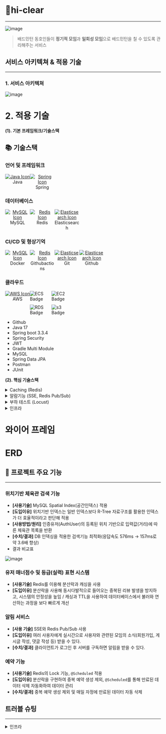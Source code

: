 # 🏸hi-clear

-------------------
![image](https://github.com/user-attachments/assets/4938b0b0-1197-4f3c-b746-7e141c1ae030)

> 배드민턴 동호인들이 **정기적 모임**과 **일회성 모임**으로 배드민턴을 칠 수 있도록 관리해주는 서비스


## 서비스 아키텍쳐 & 적용 기술

-----------------------
### 1. 서비스 아키텍쳐

![image](https://github.com/user-attachments/assets/82395ad8-024e-4754-b0e7-a2c43cbab441)

# 2. 적용 기술

**(1). 기본 프레임워크/기술스택**

<div align=left><h2>📚 기술스택</h2></div>

<div><h3>언어 및 프레임워크</h3>
 <div style="display: grid; grid-template-columns: repeat(3, 80px); gap: 0px;">
  <!-- Java -->
  <div style="text-align: center;">
    <a href="https://skillicons.dev">
      <img src="https://skillicons.dev/icons?i=java&theme=light" alt="Java Icon" />
    </a>
    <div>Java</div>
  </div>

  <!-- Spring -->
  <div style="text-align: center;">
    <a href="https://skillicons.dev">
      <img src="https://skillicons.dev/icons?i=spring&theme=light" alt="Spring Icon" />
    </a>
    <div>Spring</div>
  </div>
</div>

<div><h3>데이터베이스</h3>
 <div style="display: grid; grid-template-columns: repeat(3, 80px); gap: 0px;">
  <!-- MySQL -->
  <div style="text-align: center;">
    <a href="https://skillicons.dev">
      <img src="https://skillicons.dev/icons?i=mysql&theme=light" alt="MySQL Icon" />
    </a>
    <div>MySQL</div>
  </div>

  <!-- Redis -->
  <div style="text-align: center;">
    <a href="https://skillicons.dev">
      <img src="https://skillicons.dev/icons?i=redis&theme=light" alt="Redis Icon" />
    </a>
    <div>Redis</div>
  </div>

  <!-- Elasticsearch -->
  <div style="text-align: center;">
    <a href="https://skillicons.dev">
      <img src="https://skillicons.dev/icons?i=elasticsearch&theme=light" alt="Elasticsearch Icon" />
    </a>
    <div>Elasticsearch</div>
  </div>
</div>


<div><h3>CI/CD 및 형상기억</h3>
 <div style="display: grid; grid-template-columns: repeat(4, 80px); gap: 0px;">
  <!-- Docker -->
  <div style="text-align: center;">
    <a href="https://skillicons.dev">
      <img src="https://skillicons.dev/icons?i=docker&theme=light" alt="MySQL Icon" />
    </a>
    <div>Docker</div>
  </div>

  <!-- Githubactions -->
  <div style="text-align: center;">
    <a href="https://skillicons.dev">
      <img src="https://skillicons.dev/icons?i=githubactions&theme=light" alt="Redis Icon" />
    </a>
    <div>Githubactions</div>
  </div>

  <!-- Git -->
  <div style="text-align: center;">
    <a href="https://skillicons.dev">
      <img src="https://skillicons.dev/icons?i=git&theme=light" alt="Elasticsearch Icon" />
    </a>
    <div>Git</div>
  </div>

  <!-- Github -->
  <div style="text-align: center;">
    <a href="https://skillicons.dev">
      <img src="https://skillicons.dev/icons?i=github&theme=light" alt="Elasticsearch Icon" />
    </a>
    <div>Github</div>
  </div>
</div>

<div>
  <h3>클라우드</h3>
  <div style="display: grid; grid-template-columns: repeat(2, 80px); gap: 0px;">
    <!-- AWS Icon -->
    <div style="text-align: center;">
      <a href="https://skillicons.dev">
        <img src="https://skillicons.dev/icons?i=aws&theme=light" alt="AWS Icon" />
      </a>
      <div>AWS</div>
    </div>
    <div style="display: grid; grid-template-columns: repeat(2, 60px); gap: 10px;">
      <img src="https://img.shields.io/badge/ecs-FF9900?style=for-the-badge&logo=amazon ecs&logoColor=white" alt="ECS Badge">
      <img src="https://img.shields.io/badge/ec2-FF9900?style=for-the-badge&logo=amazon ec2&logoColor=white" alt="EC2 Badge">
      <img src="https://img.shields.io/badge/rds-527FFF?style=for-the-badge&logo=amazon rds&logoColor=white" alt="RDS Badge">
      <img src="https://img.shields.io/badge/s3-569A31?style=for-the-badge&logo=amazon s3&logoColor=white" alt="s3 Badge">
    </div>
  </div>
</div>




- Github
- Java 17
- Spring boot 3.3.4
- Spring Security
- JWT
- Gradle Multi Module
- MySQL
- Spring Data JPA
- Postman
- JUnit

**(2). 핵심 기술스택**

<details>
  <summary>Caching (Redis)</summary>

- Redis는 메모리 기반의 저장소로, 디스크 기반의 DB보다 훨씬 빠른 속도로 로직을 처리하여 데이터의 읽기/쓰기가 빠르기 때문에 Redis를 채택
- 단순한 키값 저장에 집중하고 있는 다른 방법들에 반해 Redis는 다양한 리스트, 세트, 해시 등을 지원하여 대규모 시스템이도 쉽게 확장이 가능하여 Redis를 선택

</details>

<details>
  <summary>알람기능 (SSE, Redis Pub/Sub)</summary>

- SSE
    - 서버의 이벤트를 클라이언트로 보내는 방법으로 Polling, Long-Polling, WebSocket, SSE(Server-Sent-Event) 있습니다.
    - Poliing과 Long-Polling은 클라이언트가 매 번 요청을 하여 서버의 이벤트를 받는 방법이라 자주 요청하게되면 그만큼 서버에 부담이 됩니다.
    - WebSocket은 양방향 통신이라는 장점이 있지만 알림 서비스에서는 꼭 양방향일 필요가 없으며 서버와 클라이언트가 지속적으로 유지하는데 비용이 생기므로 부적절했습니다
    - 하지만 SSE는 HTTP 기반이라는 점이 편리합니다. 구독이라는 시스템으로 한번 요청한 이후로는 서버로부터 단방향, 실시간으로 이벤트를 받을 수 있어 알림 서비스에 최적이라 생각하여 SSE를 채택했습니다.
- Redis Pub/Sub
    - Kafka, RabbitMQ에 비해 설정 및 구현이 간단하여 초기 진입 장벽이 낮아 빠르게 구현할 수 있다는 장점이 있습니다.
    - 여러 서버를 사용할 시 알림 데이터를 Redis에 메시지를 발행함으로써 서버 간의 동기화 문제를 해결할 수 있었습니다.
</details>

<details>
<summary>부하 테스트 (Locust)</summary>

- JMeter보다 복잡한 시나리오 구현을 유연하게 실행할 수 있고 Gatling의 무료버전 보다 더 많은 테스팅 기술을 제공하여 선정
</details>

<details>
<summary>인프라</summary>

- 비교적 소규모 프로젝트인 것과 **AWS**와 Github을 메인으로 프로젝트를 구축하는 것을 고려하여 CI/CD로는 **Github Actions**, 서비스 아키텍처 관련 튤은 모두 AWS에서 선택하였다.
    <details>
        <summary>[Service Architecture 고려사항]</summary>

    - **Amazon ECR vs Docker Hub**

        - **Amazon ECR**
            - **장점**: AWS IAM과 통합되어 AWS 내 보안 관리가 간편하며, 리포지토리 정책을 통해 이미지 접근을 제어할 수 있음. AWS 서비스와의 연동이 쉬움.
            - **단점**: AWS에 종속적이며, AWS 외 다른 환경에서의 사용이 제한적일 수 있음.
        - **Docker Hub**
            - **장점**: 특정 클라우드 제공자에 종속되지 않고, 멀티 클라우드 및 온프레미스 환경에서 유연하게 사용 가능. Docker 계정으로 다양한 CI/CD 도구와 잘 호환됨 (예: CircleCI, TravisCI).
            - **단점**: 별도의 Docker 유저 인증이 필요하며, 무료 플랜은 제한된 private저장소 및 요청 제한이 있어 비용이 추가될 수 있음.
        - **ECS** **vs.** **Kubernetes**
            - **ECS**: AWS에 최적화되어 설정과 관리가 비교적 쉬움. AWS 내 서비스와 통합이 좋고 트래픽양에 따른 자동 확장 지원.
            - **Kubernetes**: 클라우드(AWS)와 독립적이고 확장성이 좋고, 다양한 환경에서 일관된 컨테이너 관리를 제공. 초기 설정과 관리가 복잡할 수 있음.
        - **Elastic Load Balancing Algorithm: Round Robin 알고리즘**
            - 서버간의 성능이 유사하고 처리하는 작업들이 간단하므로 **순서대로 돌아가며 작업**을 나누어주는 라운드로빈 알고리즘 적용.
      </details>

      <details>
          <summary>[CI/CD 고려사항]</summary>

        - Jenkins의 고려점
            - 온프레미스 환경에서 민감한 데이터를 처리해야 하는 경우.
            - 복잡한 CI/CD 워크플로와 다양한 외부 도구 통합이 필요한 경우.
        - GitHub Actions 고려점
            - GitHub를 주요 코드 저장소로 사용하며, CI/CD 설정을 간단히 하고 싶은 경우.
            - 클라우드 기반 워크플로를 선호하며, 별도의 서버 유지보수를 원하지 않는 경우.
   </details>
</details>

# 와이어 프레임

# ERD



## 🎯 프로젝트 주요 기능

-----------------------

### 위치기반 체육관 검색 기능

- **[사용기술]** MySQL Spatial Index(공간인덱스) 적용
- **[도입이유]** 위치기반 인덱스는 일반 인덱스보다 R-Tree 자료구조를 활용한 인덱스가 더 효율적이라고 판단해 적용
- **[사용방법/원리]** 인증유저(AuthUser)의 등록된 위치 기반으로 입력값(거리)에 따른 체육관 목록을 반환
- **[수치/결과]** DB 인덱싱을 적용한 검색기능 최적화(응답속도 576ms → 157ms로 약 3.6배 향상)
- 결과 비교표

![image](https://github.com/user-attachments/assets/95f67cae-d57e-4196-a057-aa8c89a34f3e)

### 유저 매너점수 및 등급(실력) 표현 시스템

- **[사용기술]** Redis를 이용해 분산락과 캐싱을 사용
- **[도입이유]** 분산락을 사용해 동시다발적으로 들어오는 중복된 리뷰 발생을 방지하고, 시스템의 안정성을 높임 / 캐싱과 TTL을 사용하여 데이터베이스에서 불러와 연산하는 과정을 보다 빠르게 개선

### 알림 서비스

- **[사용 기술]** SSE와 Redis Pub/Sub 사용
- **[도입이유]** 여러 사용자에게 실시간으로 사용자와 관련된 모임의 소식(회원가입, 게시글 작성, 댓글 작성 등) 받을 수 있다.
- **[수치/결과]** 클라이언트가  로그인 후 서버를 구독하면 알림을 받을 수 있다.

### 예약 기능

- **[사용기술]**  Redis의 Lock 기능, `@Scheduled` 적용
- **[도입이유]** 분산락을 구현하여 중복 예약 생성 제외, `@Scheduled`를 통해 만료된 데이터 삭제 자동화하여 데이터 관리
- **[수치/결과]** 중복 예약 생성 제외 및 매일 자정에 만료된 데이터 자동 삭제


## 트러블 슈팅

-----------------------

<details>
<summary>인프라</summary>

- 비교적 소규모 프로젝트인 것과 **AWS**와 Github을 메인으로 프로젝트를 구축하는 것을 고려하여 CI/CD로는 **Github Actions**, 서비스 아키텍처 관련 튤은 모두 AWS에서 선택하였다.
    <details>
        <summary>[Service Architecture 고려사항]</summary>
